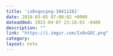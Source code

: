 ```yaml
---
title: 'ix0vgocpng-10411261'
date: 2018-03-05 07:08:02 +0000
dateadded: 2022-04-07 23:16:03 -0400
description: ""
link: "https://i.imgur.com/Ix0vGOC.png"
category:
layout: note
---
```

